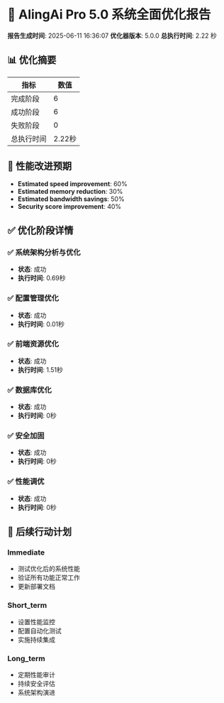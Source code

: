 # 🚀 AlingAi Pro 5.0 系统全面优化报告

**报告生成时间**: 2025-06-11 16:36:07
**优化器版本**: 5.0.0
**总执行时间**: 2.22 秒

## 📊 优化摘要

| 指标 | 数值 |
|------|------|
| 完成阶段 | 6 |
| 成功阶段 | 6 |
| 失败阶段 | 0 |
| 总执行时间 | 2.22秒 |

## 🎯 性能改进预期

- **Estimated speed improvement**: 60%
- **Estimated memory reduction**: 30%
- **Estimated bandwidth savings**: 50%
- **Security score improvement**: 40%

## ✅ 优化阶段详情

### ✅ 系统架构分析与优化
- **状态**: 成功
- **执行时间**: 0.69秒

### ✅ 配置管理优化
- **状态**: 成功
- **执行时间**: 0.01秒

### ✅ 前端资源优化
- **状态**: 成功
- **执行时间**: 1.51秒

### ✅ 数据库优化
- **状态**: 成功
- **执行时间**: 0秒

### ✅ 安全加固
- **状态**: 成功
- **执行时间**: 0秒

### ✅ 性能调优
- **状态**: 成功
- **执行时间**: 0秒

## 🔄 后续行动计划

### Immediate
- 测试优化后的系统性能
- 验证所有功能正常工作
- 更新部署文档

### Short_term
- 设置性能监控
- 配置自动化测试
- 实施持续集成

### Long_term
- 定期性能审计
- 持续安全评估
- 系统架构演进

